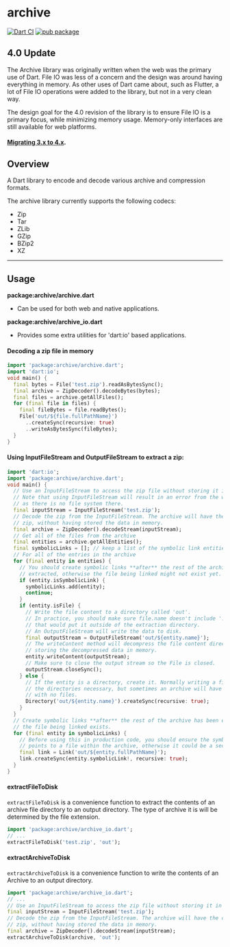 # archive
[![Dart CI](https://github.com/brendan-duncan/archive/actions/workflows/build.yaml/badge.svg)](https://github.com/brendan-duncan/archive/actions/workflows/build.yaml)
[![pub package](https://img.shields.io/pub/v/archive.svg)](https://pub.dev/packages/archive)

## 4.0 Update

The Archive library was originally written when the web was the primary use of Dart. File IO was less of a concern
and the design was around having everything in memory. As other uses of Dart came about, such as Flutter, a lot
of File IO operations were added to the library, but not in a very clean way.

The design goal for the 4.0 revision of the library is to ensure File IO is a primary focus, while minimizing memory
usage. Memory-only interfaces are still available for web platforms.

#### [Migrating 3.x to 4.x](doc/migrating_3_to_4.md).

## Overview

A Dart library to encode and decode various archive and compression formats.

The archive library currently supports the following codecs:

- Zip
- Tar
- ZLib
- GZip
- BZip2
- XZ

---

## Usage

**package:archive/archive.dart**
* Can be used for both web and native applications.

**package:archive/archive_io.dart**
  * Provides some extra utilities for 'dart:io' based applications.


#### Decoding a zip file in memory

```dart
import 'package:archive/archive.dart';
import 'dart:io';
void main() {
  final bytes = File('test.zip').readAsBytesSync();
  final archive = ZipDecoder().decodeBytes(bytes);
  final files = archive.getAllFiles();
  for (final file in files) {
    final fileBytes = file.readBytes();
    File('out/${file.fullPathName}')
      ..createSync(recursive: true)
      ..writeAsBytesSync(fileBytes);
  }
}
```

#### Using InputFileStream and OutputFileStream to extract a zip:
```dart
import 'dart:io';
import 'package:archive/archive.dart';
void main() {
  // Use an InputFileStream to access the zip file without storing it in memory.
  // Note that using InputFileStream will result in an error from the web platform  
  // as there is no file system there.
  final inputStream = InputFileStream('test.zip');
  // Decode the zip from the InputFileStream. The archive will have the contents of the
  // zip, without having stored the data in memory. 
  final archive = ZipDecoder().decodeStream(inputStream);
  // Get all of the files from the archive
  final entities = archive.getAllEntities();
  final symbolicLinks = []; // keep a list of the symbolic link entities, if any.
  // For all of the entries in the archive
  for (final entity in entities) {
    // You should create symbolic links **after** the rest of the archive has been
    // extracted, otherwise the file being linked might not exist yet.
    if (entity.isSymbolicLink) {
      symbolicLinks.add(entity);
      continue;
    }
    if (entity.isFile) {
      // Write the file content to a directory called 'out'.
      // In practice, you should make sure file.name doesn't include '..' paths
      // that would put it outside of the extraction directory.
      // An OutputFileStream will write the data to disk.
      final outputStream = OutputFileStream('out/${entity.name}');
      // The writeContent method will decompress the file content directly to disk without
      // storing the decompressed data in memory. 
      entity.writeContent(outputStream);
      // Make sure to close the output stream so the File is closed.
      outputStream.closeSync();
    } else {
      // If the entity is a directory, create it. Normally writing a file will create
      // the directories necessary, but sometimes an archive will have an empty directory
      // with no files.
      Directory('out/${entity.name}').createSync(recursive: true);
    }
  }
  // Create symbolic links **after** the rest of the archive has been extracted to make sure
  // the file being linked exists.
  for (final entity in symbolicLinks) {
    // Before using this in production code, you should ensure the symbolicLink path
    // points to a file within the archive, otherwise it could be a security issue.
    final link = Link('out/${entity.fullPathName}');
    link.createSync(entity.symbolicLink!, recursive: true);
  }
}
```
#### extractFileToDisk
`extractFileToDisk` is a convenience function to extract the contents of
an archive file directory to an output directory.
The type of archive it is will be determined by the file extension.
```dart
import 'package:archive/archive_io.dart';
// ...
extractFileToDisk('test.zip', 'out');
```
#### extractArchiveToDisk
`extractArchiveToDisk` is a convenience function to write the contents of an Archive
to an output directory.
```dart
import 'package:archive/archive_io.dart';
// ...
// Use an InputFileStream to access the zip file without storing it in memory.
final inputStream = InputFileStream('test.zip');
// Decode the zip from the InputFileStream. The archive will have the contents of the
// zip, without having stored the data in memory. 
final archive = ZipDecoder().decodeStream(inputStream);
extractArchiveToDisk(archive, 'out');
```
